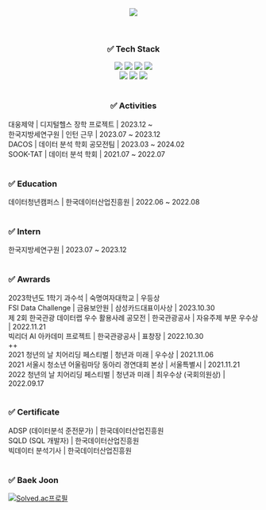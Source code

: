 <div align="center">
  <header>
    <img src="https://capsule-render.vercel.app/api?type=waving&color=6A5ACD&height=300&section=header&text=Park%20Yeonwoo&fontSize=70&fontColor=ffffff"/>
  </header> 
  <h3>✅ Tech Stack</h3>
    <img src="https://img.shields.io/badge/Python-3766AB?style=flat-square&logo=Python&logoColor=white"/></a>
    <img src="https://img.shields.io/badge/R-276DC3?style=flat-square&logo=R&logoColor=white"/></a>
    <img src="https://img.shields.io/badge/MySQL-4479A1?style=flat-square&logo=MySQL&logoColor=white"/></a> 
    <img src="https://img.shields.io/badge/PyCharm-000000?style=flat-square&logo=PyCharm&logoColor=white"/></a> <br>
    <img src="https://img.shields.io/badge/Jupyter-F37626?style=flat-square&logo=Jupyter&logoColor=white"/></a>
    <img src="https://img.shields.io/badge/Google Colab-F9AB00?style=flat-square&logo=Google Colab&logoColor=white"/></a>
    <img src="https://img.shields.io/badge/Tableau-E97627?style=flat-square&logo=Tableau&logoColor=white"/></a>
<br><br>

  <h3>✅ Activities</h3>
  <div style="text-align: left;">
    대웅제약 | 디지털헬스 장학 프로젝트 | 2023.12 ~ <br>
    한국지방세연구원 | 인턴 근무 | 2023.07 ~ 2023.12 <br>
    DACOS | 데이터 분석 학회 공모전팀 | 2023.03 ~ 2024.02 <br>
    SOOK-TAT | 데이터 분석 학회 | 2021.07 ~ 2022.07 <br><br>


  <h3>✅ Education</h3>
  <div style="text-align: left;">
    데이터청년캠퍼스 | 한국데이터산업진흥원 | 2022.06 ~ 2022.08 <br><br>

  <h3>✅ Intern</h3>
  <div style="text-align: left;">
    한국지방세연구원 | 2023.07 ~ 2023.12 <br><br>

  <h3>✅ Awrards</h3>
  <div style="text-align: left;">
    2023학년도 1학기 과수석 | 숙명여자대학교 | 우등상 <br>
    FSI Data Challenge | 금융보안원 | 삼성카드대표이사상 | 2023.10.30 <br>
    제 2회 한국관광 데이터랩 우수 활용사례 공모전 | 한국관광공사 | 자유주제 부문 우수상 | 2022.11.21 <br>
    빅리더 AI 아카데미 프로젝트 | 한국관광공사 | 표창장 | 2022.10.30 <br>
    ++ <br>
    2021 청년의 날 치어리딩 페스티벌 | 청년과 미래 | 우수상 | 2021.11.06 <br>
    2021 서울시 청소년 어울림마당 동아리 경연대회 본상 | 서울특별시 | 2021.11.21 <br>
    2022 청년의 날 치어리딩 페스티벌 | 청년과 미래 | 최우수상 (국회의원상) | 2022.09.17 <br><br>

  <h3>✅ Certificate</h3>
  <div style="text-align: left;">
    ADSP (데이터분석 준전문가) | 한국데이터산업진흥원 <br>
    SQLD (SQL 개발자) | 한국데이터산업진흥원 <br>
    빅데이터 분석기사 | 한국데이터산업진흥원 <br><br>

  <h3>✅ Baek Joon</h3>

[![Solved.ac프로필](http://mazassumnida.wtf/api/v2/generate_badge?boj=nyunu11)](https://solved.ac/nyunu11)

